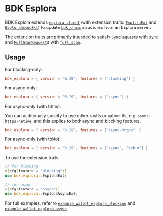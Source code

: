 # BDK Esplora

BDK Esplora extends [`esplora-client`] (with extension traits: [`EsploraExt`] and
[`EsploraAsyncExt`]) to update [`bdk_chain`] structures from an Esplora server.

The extension traits are primarily intended to satisfy [`SyncRequest`]s with [`sync`] and
[`FullScanRequest`]s with [`full_scan`].

## Usage

For blocking-only:
```toml
bdk_esplora = { version = "0.19", features = ["blocking"] }
```

For async-only:
```toml
bdk_esplora = { version = "0.19", features = ["async"] }
```

For async-only (with https):

You can additionally specify to use either rustls or native-tls, e.g. `async-https-native`, and this applies to both async and blocking features.
```toml
bdk_esplora = { version = "0.19", features = ["async-https"] }
```

For async-only (with tokio):
```toml
bdk_esplora = { version = "0.19", features = ["async", "tokio"] }
```

To use the extension traits:
```rust
// for blocking
#[cfg(feature = "blocking")]
use bdk_esplora::EsploraExt;

// for async
#[cfg(feature = "async")]
use bdk_esplora::EsploraAsyncExt;
```

For full examples, refer to [`example_wallet_esplora_blocking`](https://github.com/bitcoindevkit/bdk/tree/master/examples/example_wallet_esplora_blocking) and [`example_wallet_esplora_async`](https://github.com/bitcoindevkit/bdk/tree/master/examples/example_wallet_esplora_async).

[`esplora-client`]: https://docs.rs/esplora-client/
[`bdk_chain`]: https://docs.rs/bdk-chain/
[`EsploraExt`]: crate::EsploraExt
[`EsploraAsyncExt`]: crate::EsploraAsyncExt
[`SyncRequest`]: bdk_core::spk_client::SyncRequest
[`FullScanRequest`]: bdk_core::spk_client::FullScanRequest
[`sync`]: crate::EsploraExt::sync
[`full_scan`]: crate::EsploraExt::full_scan
